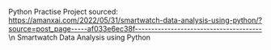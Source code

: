 Python Practise Project sourced: https://amanxai.com/2022/05/31/smartwatch-data-analysis-using-python/?source=post_page-----af033e6ec38f---------------------------------------
\n
Smartwatch Data Analysis using Python
